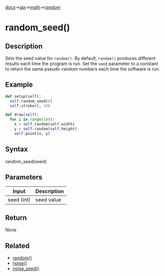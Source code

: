 [docs](/docs/)→[api](/docs/api)→[math](/docs/api/math/)→[random](/docs/api/math/random/)

# random_seed()

## Description

Sets the seed value for `random()`. By default, `random()` produces different results each time the program is run. Set the `seed` parameter to a constant to return the same pseudo-random numbers each time the software is run.

## Example

```py
def setup(self):
  self.random_seed(0)
  self.stroke(0, 10)

def draw(self):
  for i in range(100):
    x = self.random(self.width)
    y = self.random(self.height)
    self.point(x, y)
```

## Syntax

random_seed(seed)

## Parameters

| Input | Description |
|-------|-------------|
| seed (int) | seed value |

## Return

None

## Related

- [random()](/docs/api/math/random/random_.md)
- [noise()](/docs/api/math/random/noise_.md)
- [noise_seed()](/docs/api/math/random/noise_seed_.md)